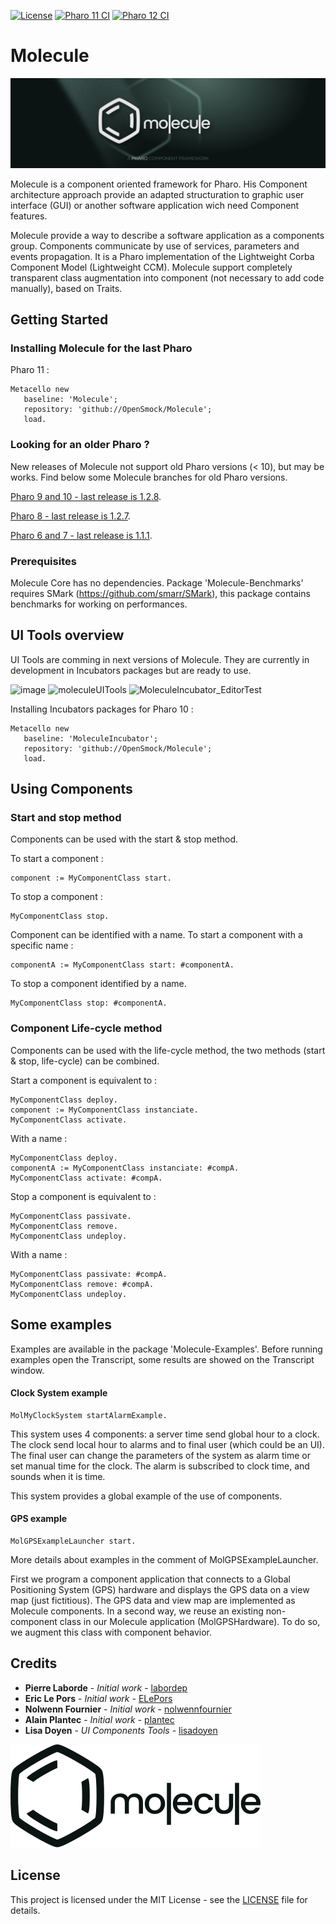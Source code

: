 [![License](https://img.shields.io/github/license/openSmock/Molecule.svg)](./LICENSE)
[![Pharo 11 CI](https://github.com/OpenSmock/Molecule/actions/workflows/Pharo11CI.yml/badge.svg)](https://github.com/OpenSmock/Molecule/actions/workflows/Pharo11CI.yml)
[![Pharo 12 CI](https://github.com/OpenSmock/Molecule/actions/workflows/Pharo12CI.yml/badge.svg)](https://github.com/OpenSmock/Molecule/actions/workflows/Pharo12CI.yml)

# Molecule

![Molecule Logo](MoleculeBanner.jpg)

Molecule is a component oriented framework for Pharo. 
His Component architecture approach provide an adapted structuration to graphic user interface (GUI) or another software application wich need Component features.

Molecule provide a way to describe a software application as a components group. Components communicate by use of services, parameters and events propagation. It is a Pharo implementation of the Lightweight Corba Component Model (Lightweight CCM).
Molecule support completely transparent class augmentation into component (not necessary to add code manually), based on Traits.

## Getting Started

### Installing Molecule for the last Pharo

Pharo 11 : 

```smalltalk
Metacello new
   baseline: 'Molecule';
   repository: 'github://OpenSmock/Molecule';
   load.
```

### Looking for an older Pharo ?

New releases of Molecule not support old Pharo versions (< 10), but may be works.
Find below some Molecule branches for old Pharo versions. 

[Pharo 9 and 10 - last release is 1.2.8](https://github.com/OpenSmock/Molecule/tree/Pharo9-10).

[Pharo 8 - last release is 1.2.7](https://github.com/OpenSmock/Molecule/tree/Pharo8).

[Pharo 6 and 7 - last release is 1.1.1](https://github.com/OpenSmock/Molecule/tree/Pharo6-7).

### Prerequisites

Molecule Core has no dependencies.
Package 'Molecule-Benchmarks' requires SMark (https://github.com/smarr/SMark), this package contains benchmarks for working on performances.

## UI Tools overview

UI Tools are comming in next versions of Molecule. They are currently in development in Incubators packages but are ready to use.

![image](https://user-images.githubusercontent.com/49183340/151664721-feefb39a-6a9f-44b8-a54d-ef4f2b01bc65.png)
![moleculeUITools](https://user-images.githubusercontent.com/49183340/120898493-5eb8e100-c62b-11eb-86c6-021dc25e5dd0.PNG)
![MoleculeIncubator_EditorTest](https://user-images.githubusercontent.com/49183340/152546159-17f15103-2ac7-4938-8d8f-9de8ff60f3a8.gif)

Installing Incubators packages for Pharo 10 :

```smalltalk
Metacello new
   baseline: 'MoleculeIncubator';
   repository: 'github://OpenSmock/Molecule';
   load.
```

## Using Components

### Start and stop method

Components can be used with the start & stop method.

To start a component :

```smalltalk
component := MyComponentClass start.
```

To stop a component : 

```smalltalk
MyComponentClass stop.
```

Component can be identified with a name. To start a component with a specific name :

```smalltalk
componentA := MyComponentClass start: #componentA.
```

To stop a component identified by a name.

```smalltalk
MyComponentClass stop: #componentA.
```

### Component Life-cycle method

Components can be used with the life-cycle method, the two methods (start & stop, life-cycle) can be combined.

Start a component is equivalent to :

```smalltalk
MyComponentClass deploy.
component := MyComponentClass instanciate.
MyComponentClass activate.
```

With a name :

```smalltalk
MyComponentClass deploy.
componentA := MyComponentClass instanciate: #compA.
MyComponentClass activate: #compA.
```

Stop a component is equivalent to :

```smalltalk
MyComponentClass passivate.
MyComponentClass remove.
MyComponentClass undeploy.
```

With a name :

```smalltalk
MyComponentClass passivate: #compA.
MyComponentClass remove: #compA.
MyComponentClass undeploy.
```

## Some examples

Examples are available in the package 'Molecule-Examples'.
Before running examples open the Transcript, some results are showed on the Transcript window.

#### Clock System example

```smalltalk
MolMyClockSystem startAlarmExample.
```

This system uses 4 components: a server time send global hour to a clock. The clock send local hour to alarms and to final user (which could be an UI). The final user can change the parameters of the system as alarm time or set manual time for the clock. The alarm is subscribed to clock time, and sounds when it is time.

This system provides a global example of the use of components. 

#### GPS example

```smalltalk
MolGPSExampleLauncher start.
```
More details about examples in the comment of MolGPSExampleLauncher.

First we program a component application that connects to a Global Positioning System (GPS) hardware and displays the GPS data on a view map (just fictitious).
The GPS data and view map are implemented as Molecule components.
In a second way, we reuse an existing non-component class in our Molecule application (MolGPSHardware).
To do so, we augment this class with component behavior.

## Credits

* **Pierre Laborde** - *Initial work* - [labordep](https://github.com/labordep)
* **Eric Le Pors** - *Initial work* - [ELePors](https://github.com/ELePors)
* **Nolwenn Fournier** - *Initial work* - [nolwennfournier](https://github.com/nolwennfournier)
* **Alain Plantec** - *Initial work* - [plantec](https://github.com/plantec)
* **Lisa Doyen** - *UI Components Tools* - [lisadoyen](https://github.com/lisadoyen)

![Molecule Logo](MoleculeLogotype.svg)

## License

This project is licensed under the MIT License - see the [LICENSE](LICENSE) file for details.
